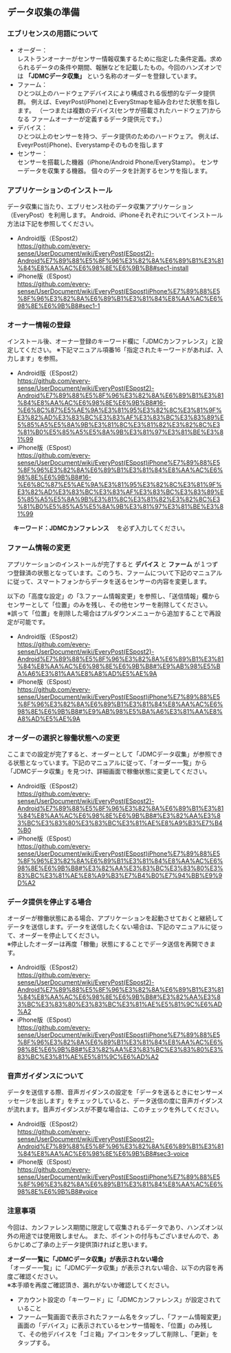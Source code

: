 ## データ収集の準備

### エブリセンスの用語について
* オーダー：  
レストランオーナーがセンサー情報収集するために指定した条件定義。求められるデータの条件や期間、報酬などを記載したもの。今回のハンズオンでは
**「JDMCデータ収集」**
という名称のオーダーを登録しています。
* ファーム：  
ひとつ以上のハードウェアデバイスにより構成される仮想的なデータ提供群。
例えば、EveyrPost(iPhone)とEveryStmapを組み合わせた状態を指します。
（一つまたは複数のデバイス(センサが搭載されたハードウェア)からなる
ファームオーナーが定義するデータ提供元です。）
* デバイス：  
ひとつ以上のセンサーを持つ、データ提供のためのハードウェア。
例えば、EveyrPost(iPhone)、Everystampそのものを指します
* センサー：  
センサーを搭載した機器（iPhone/Android Phone/EveryStamp）。
センサーデータを収集する機器。
個々のデータを計測するセンサを指します。

### アプリケーションのインストール
データ収集に当たり、エブリセンス社のデータ収集アプリケーション（EveryPost）を利用します。
Android、iPhoneそれぞれについてインストール方法は下記を参照してください。

* Android版（ESpost2）  
https://github.com/every-sense/UserDocument/wiki/EveryPost(ESpost2)-Android%E7%89%88%E5%8F%96%E3%82%8A%E6%89%B1%E3%81%84%E8%AA%AC%E6%98%8E%E6%9B%B8#sec1-install
* iPhone版（ESpost）  
https://github.com/every-sense/UserDocument/wiki/EveryPost(ESpost)iPhone%E7%89%88%E5%8F%96%E3%82%8A%E6%89%B1%E3%81%84%E8%AA%AC%E6%98%8E%E6%9B%B8#sec1-1
### オーナー情報の登録
インストール後、オーナー登録のキーワード欄に「JDMCカンファレンス」と設定してください。
※下記マニュアル項番16「指定されたキーワードがあれば、入力します」を参照。
* Android版（ESpost2）  
https://github.com/every-sense/UserDocument/wiki/EveryPost(ESpost2)-Android%E7%89%88%E5%8F%96%E3%82%8A%E6%89%B1%E3%81%84%E8%AA%AC%E6%98%8E%E6%9B%B8#16-%E6%8C%87%E5%AE%9A%E3%81%95%E3%82%8C%E3%81%9F%E3%82%AD%E3%83%BC%E3%83%AF%E3%83%BC%E3%83%89%E5%85%A5%E5%8A%9B%E3%81%8C%E3%81%82%E3%82%8C%E3%81%B0%E5%85%A5%E5%8A%9B%E3%81%97%E3%81%BE%E3%81%99
* iPhone版（ESpost）  
https://github.com/every-sense/UserDocument/wiki/EveryPost(ESpost)iPhone%E7%89%88%E5%8F%96%E3%82%8A%E6%89%B1%E3%81%84%E8%AA%AC%E6%98%8E%E6%9B%B8#16-%E6%8C%87%E5%AE%9A%E3%81%95%E3%82%8C%E3%81%9F%E3%82%AD%E3%83%BC%E3%83%AF%E3%83%BC%E3%83%89%E5%85%A5%E5%8A%9B%E3%81%8C%E3%81%82%E3%82%8C%E3%81%B0%E5%85%A5%E5%8A%9B%E3%81%97%E3%81%BE%E3%81%99

　**キーワード：JDMCカンファレンス**
　を必ず入力してください。

### ファーム情報の変更
アプリケーションのインストールが完了すると
**デバイス**
と
**ファーム**
が１つずつ登録済の状態となっています。このうち、ファームについて下記のマニュアルに従って、スマートフォンからデータを送るセンサーの内容を変更します。

以下の「高度な設定」の「3.ファーム情報変更」を参照し、「送信情報」欄からセンサーとして「位置」のみを残し、その他センサーを削除してください。  
※誤って「位置」を削除した場合はプルダウンメニューから追加することで再設定が可能です。  
* Android版（ESpost2）  
https://github.com/every-sense/UserDocument/wiki/EveryPost(ESpost2)-Android%E7%89%88%E5%8F%96%E3%82%8A%E6%89%B1%E3%81%84%E8%AA%AC%E6%98%8E%E6%9B%B8#%E9%AB%98%E5%BA%A6%E3%81%AA%E8%A8%AD%E5%AE%9A
* iPhone版（ESpost）  
https://github.com/every-sense/UserDocument/wiki/EveryPost(ESpost)iPhone%E7%89%88%E5%8F%96%E3%82%8A%E6%89%B1%E3%81%84%E8%AA%AC%E6%98%8E%E6%9B%B8#%E9%AB%98%E5%BA%A6%E3%81%AA%E8%A8%AD%E5%AE%9A

### オーダーの選択と稼働状態への変更 ###
ここまでの設定が完了すると、オーダーとして「JDMCデータ収集」が参照できる状態となっています。下記のマニュアルに従って、「オーダー一覧」から「JDMCデータ収集」を見つけ、詳細画面で稼働状態に変更してください。

* Android版（ESpost2）  
https://github.com/every-sense/UserDocument/wiki/EveryPost(ESpost2)-Android%E7%89%88%E5%8F%96%E3%82%8A%E6%89%B1%E3%81%84%E8%AA%AC%E6%98%8E%E6%9B%B8#%E3%82%AA%E3%83%BC%E3%83%80%E3%83%BC%E3%81%AE%E8%A9%B3%E7%B4%B0
* iPhone版（ESpost）  
https://github.com/every-sense/UserDocument/wiki/EveryPost(ESpost)iPhone%E7%89%88%E5%8F%96%E3%82%8A%E6%89%B1%E3%81%84%E8%AA%AC%E6%98%8E%E6%9B%B8#%E3%82%AA%E3%83%BC%E3%83%80%E3%83%BC%E3%81%AE%E8%A9%B3%E7%B4%B0%E7%94%BB%E9%9D%A2

### データ提供を停止する場合 ###
オーダーが稼働状態にある場合、アプリケーションを起動させておくと継続してデータを送信します。データを送信したくない場合は、下記のマニュアルに従って、オーダーを停止してください。  
※停止したオーダーは再度「稼働」状態にすることでデータ送信を再開できます。

* Android版（ESpost2）  
https://github.com/every-sense/UserDocument/wiki/EveryPost(ESpost2)-Android%E7%89%88%E5%8F%96%E3%82%8A%E6%89%B1%E3%81%84%E8%AA%AC%E6%98%8E%E6%9B%B8#%E3%82%AA%E3%83%BC%E3%83%80%E3%83%BC%E3%81%AE%E5%81%9C%E6%AD%A2
* iPhone版（ESpost）  
https://github.com/every-sense/UserDocument/wiki/EveryPost(ESpost)iPhone%E7%89%88%E5%8F%96%E3%82%8A%E6%89%B1%E3%81%84%E8%AA%AC%E6%98%8E%E6%9B%B8#%E3%82%AA%E3%83%BC%E3%83%80%E3%83%BC%E3%81%AE%E5%81%9C%E6%AD%A2

### 音声ガイダンスについて
データを送信する際、音声ガイダンスの設定を「データを送るときにセンサーメッセージを出します」をチェックしていると、データ送信の度に音声ガイダンスが流れます。音声ガイダンスが不要な場合は、このチェックを外してください。

* Android版（ESpost2）  
https://github.com/every-sense/UserDocument/wiki/EveryPost(ESpost2)-Android%E7%89%88%E5%8F%96%E3%82%8A%E6%89%B1%E3%81%84%E8%AA%AC%E6%98%8E%E6%9B%B8#sec3-voice
* iPhone版（ESpost）  
https://github.com/every-sense/UserDocument/wiki/EveryPost(ESpost)iPhone%E7%89%88%E5%8F%96%E3%82%8A%E6%89%B1%E3%81%84%E8%AA%AC%E6%98%8E%E6%9B%B8#voice


### 注意事項
今回は、カンファレンス期間に限定して収集されるデータであり、ハンズオン以外の用途では使用致しません。
また、ポイントの付与もございませんので、あらかじめご了承の上データ提供頂ければと思います。

**オーダー一覧に「JDMCデータ収集」が表示されない場合**  
「オーダー一覧」に「JDMCデータ収集」が表示されない場合、以下の内容を再度ご確認ください。  
※本手順を再度ご確認頂き、漏れがないか確認してください。
* アカウント設定の「キーワード」に「JDMCカンファレンス」が設定されていること
* ファーム一覧画面で表示されたファーム名をタップし、「ファーム情報変更」画面の「デバイス」に表示されているセンサー情報を、「位置」のみ残して、その他デバイスを「ゴミ箱」アイコンをタップして削除し、「更新」をタップする。